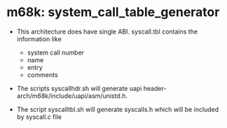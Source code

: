 # m68k: system_call_table_generator

- This architecture does have single ABI.
  syscall.tbl contains the information like 
    - system call number
    - name 
    - entry
    - comments

- The scripts syscallhdr.sh will generate uapi header- 
  arch/m68k/include/uapi/asm/unistd.h. 

- The script syscalltbl.sh will generate syscalls.h 
  which will be included by syscall.c file
